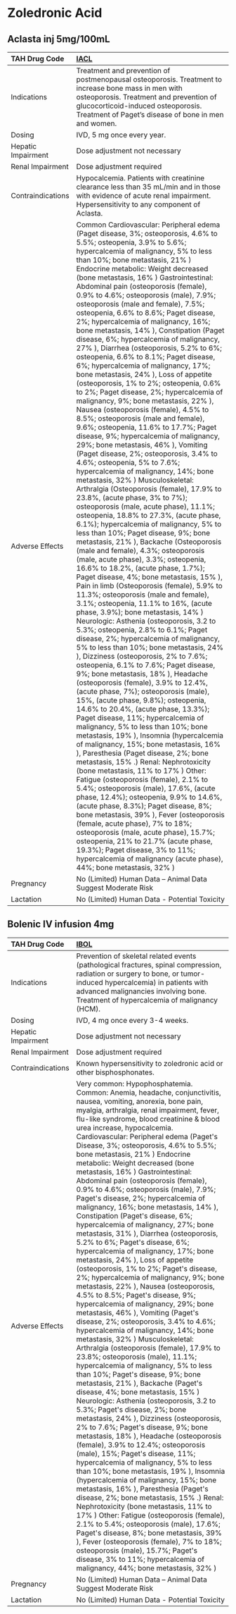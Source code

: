 # Zoledronic Acid

## Aclasta inj 5mg/100mL

| TAH Drug Code      | [IACL](https://www.tahsda.org.tw/drugs/hissearch.php?drug_code=IACL)                                                                                                                                                                                                                                                                                                                                                                                                                                                                                                                                                                                                                                                                                                                                                                                                                                                                                                                                                                                                                                                                                                                                                                                                                                                                                                                                                                                                                                                                                                                                                                                                                                                                                                                                                                                                                                                                                                                                                                                                                                                                                                                                                                                                                                                                                                                                                                                                                                                                                                                                                                                                                                                                                                                                                                                                                                                                                                                                                                      |
|:-------------------|:------------------------------------------------------------------------------------------------------------------------------------------------------------------------------------------------------------------------------------------------------------------------------------------------------------------------------------------------------------------------------------------------------------------------------------------------------------------------------------------------------------------------------------------------------------------------------------------------------------------------------------------------------------------------------------------------------------------------------------------------------------------------------------------------------------------------------------------------------------------------------------------------------------------------------------------------------------------------------------------------------------------------------------------------------------------------------------------------------------------------------------------------------------------------------------------------------------------------------------------------------------------------------------------------------------------------------------------------------------------------------------------------------------------------------------------------------------------------------------------------------------------------------------------------------------------------------------------------------------------------------------------------------------------------------------------------------------------------------------------------------------------------------------------------------------------------------------------------------------------------------------------------------------------------------------------------------------------------------------------------------------------------------------------------------------------------------------------------------------------------------------------------------------------------------------------------------------------------------------------------------------------------------------------------------------------------------------------------------------------------------------------------------------------------------------------------------------------------------------------------------------------------------------------------------------------------------------------------------------------------------------------------------------------------------------------------------------------------------------------------------------------------------------------------------------------------------------------------------------------------------------------------------------------------------------------------------------------------------------------------------------------------------------------|
| Indications        | Treatment and prevention of postmenopausal osteoporosis. Treatment to increase bone mass in men with osteoporosis. Treatment and prevention of glucocorticoid-induced osteoporosis. Treatment of Paget’s disease of bone in men and women.                                                                                                                                                                                                                                                                                                                                                                                                                                                                                                                                                                                                                                                                                                                                                                                                                                                                                                                                                                                                                                                                                                                                                                                                                                                                                                                                                                                                                                                                                                                                                                                                                                                                                                                                                                                                                                                                                                                                                                                                                                                                                                                                                                                                                                                                                                                                                                                                                                                                                                                                                                                                                                                                                                                                                                                                |
| Dosing             | IVD, 5 mg once every year.                                                                                                                                                                                                                                                                                                                                                                                                                                                                                                                                                                                                                                                                                                                                                                                                                                                                                                                                                                                                                                                                                                                                                                                                                                                                                                                                                                                                                                                                                                                                                                                                                                                                                                                                                                                                                                                                                                                                                                                                                                                                                                                                                                                                                                                                                                                                                                                                                                                                                                                                                                                                                                                                                                                                                                                                                                                                                                                                                                                                                |
| Hepatic Impairment | Dose adjustment not necessary                                                                                                                                                                                                                                                                                                                                                                                                                                                                                                                                                                                                                                                                                                                                                                                                                                                                                                                                                                                                                                                                                                                                                                                                                                                                                                                                                                                                                                                                                                                                                                                                                                                                                                                                                                                                                                                                                                                                                                                                                                                                                                                                                                                                                                                                                                                                                                                                                                                                                                                                                                                                                                                                                                                                                                                                                                                                                                                                                                                                             |
| Renal Impairment   | Dose adjustment required                                                                                                                                                                                                                                                                                                                                                                                                                                                                                                                                                                                                                                                                                                                                                                                                                                                                                                                                                                                                                                                                                                                                                                                                                                                                                                                                                                                                                                                                                                                                                                                                                                                                                                                                                                                                                                                                                                                                                                                                                                                                                                                                                                                                                                                                                                                                                                                                                                                                                                                                                                                                                                                                                                                                                                                                                                                                                                                                                                                                                  |
| Contraindications  | Hypocalcemia. Patients with creatinine clearance less than 35 mL/min and in those with evidence of acute renal impairment. Hypersensitivity to any component of Aclasta.                                                                                                                                                                                                                                                                                                                                                                                                                                                                                                                                                                                                                                                                                                                                                                                                                                                                                                                                                                                                                                                                                                                                                                                                                                                                                                                                                                                                                                                                                                                                                                                                                                                                                                                                                                                                                                                                                                                                                                                                                                                                                                                                                                                                                                                                                                                                                                                                                                                                                                                                                                                                                                                                                                                                                                                                                                                                  |
| Adverse Effects    | Common Cardiovascular: Peripheral edema (Paget disease, 3%; osteoporosis, 4.6% to 5.5%; osteopenia, 3.9% to 5.6%; hypercalcemia of malignancy, 5% to less than 10%; bone metastasis, 21% ) Endocrine metabolic: Weight decreased (bone metastasis, 16% ) Gastrointestinal: Abdominal pain (osteoporosis (female), 0.9% to 4.6%; osteoporosis (male), 7.9%; osteoporosis (male and female), 7.5%; osteopenia, 6.6% to 8.6%; Paget disease, 2%; hypercalcemia of malignancy, 16%; bone metastasis, 14% ), Constipation (Paget disease, 6%; hypercalcemia of malignancy, 27% ), Diarrhea (osteoporosis, 5.2% to 6%; osteopenia, 6.6% to 8.1%; Paget disease, 6%; hypercalcemia of malignancy, 17%; bone metastasis, 24% ), Loss of appetite (osteoporosis, 1% to 2%; osteopenia, 0.6% to 2%; Paget disease, 2%; hypercalcemia of malignancy, 9%; bone metastasis, 22% ), Nausea (osteoporosis (female), 4.5% to 8.5%; osteoporosis (male and female), 9.6%; osteopenia, 11.6% to 17.7%; Paget disease, 9%; hypercalcemia of malignancy, 29%; bone metastasis, 46% ), Vomiting (Paget disease, 2%; osteoporosis, 3.4% to 4.6%; osteopenia, 5% to 7.6%; hypercalcemia of malignancy, 14%; bone metastasis, 32% ) Musculoskeletal: Arthralgia (Osteoporosis (female), 17.9% to 23.8%, (acute phase, 3% to 7%); osteoporosis (male, acute phase), 11.1%; osteopenia, 18.8% to 27.3%, (acute phase, 6.1%); hypercalcemia of malignancy, 5% to less than 10%; Paget disease, 9%; bone metastasis, 21% ), Backache (Osteoporosis (male and female), 4.3%; osteoporosis (male, acute phase), 3.3%; osteopenia, 16.6% to 18.2%, (acute phase, 1.7%); Paget disease, 4%; bone metastasis, 15% ), Pain in limb (Osteoporosis (female), 5.9% to 11.3%; osteoporosis (male and female), 3.1%; osteopenia, 11.1% to 16%, (acute phase, 3.9%); bone metastasis, 14% ) Neurologic: Asthenia (osteoporosis, 3.2 to 5.3%; osteopenia, 2.8% to 6.1%; Paget disease, 2%; hypercalcemia of malignancy, 5% to less than 10%; bone metastasis, 24% ), Dizziness (osteoporosis, 2% to 7.6%; osteopenia, 6.1% to 7.6%; Paget disease, 9%; bone metastasis, 18% ), Headache (osteoporosis (female), 3.9% to 12.4%, (acute phase, 7%); osteoporosis (male), 15%, (acute phase, 9.8%); osteopenia, 14.6% to 20.4%, (acute phase, 13.3%); Paget disease, 11%; hypercalcemia of malignancy, 5% to less than 10%; bone metastasis, 19% ), Insomnia (hypercalcemia of malignancy, 15%; bone metastasis, 16% ), Paresthesia (Paget disease, 2%; bone metastasis, 15% .) Renal: Nephrotoxicity (bone metastasis, 11% to 17% ) Other: Fatigue (osteoporosis (female), 2.1% to 5.4%; osteoporosis (male), 17.6%, (acute phase, 12.4%); osteopenia, 9.9% to 14.6%, (acute phase, 8.3%); Paget disease, 8%; bone metastasis, 39% ), Fever (osteoporosis (female, acute phase), 7% to 18%; osteoporosis (male, acute phase), 15.7%; osteopenia, 21% to 21.7% (acute phase, 19.3%); Paget disease, 3% to 11%; hypercalcemia of malignancy (acute phase), 44%; bone metastasis, 32% ) |
| Pregnancy          | No (Limited) Human Data – Animal Data Suggest Moderate Risk                                                                                                                                                                                                                                                                                                                                                                                                                                                                                                                                                                                                                                                                                                                                                                                                                                                                                                                                                                                                                                                                                                                                                                                                                                                                                                                                                                                                                                                                                                                                                                                                                                                                                                                                                                                                                                                                                                                                                                                                                                                                                                                                                                                                                                                                                                                                                                                                                                                                                                                                                                                                                                                                                                                                                                                                                                                                                                                                                                               |
| Lactation          | No (Limited) Human Data - Potential Toxicity                                                                                                                                                                                                                                                                                                                                                                                                                                                                                                                                                                                                                                                                                                                                                                                                                                                                                                                                                                                                                                                                                                                                                                                                                                                                                                                                                                                                                                                                                                                                                                                                                                                                                                                                                                                                                                                                                                                                                                                                                                                                                                                                                                                                                                                                                                                                                                                                                                                                                                                                                                                                                                                                                                                                                                                                                                                                                                                                                                                              |

## Bolenic IV infusion 4mg

| TAH Drug Code      | [IBOL](https://www.tahsda.org.tw/drugs/hissearch.php?drug_code=IBOL)                                                                                                                                                                                                                                                                                                                                                                                                                                                                                                                                                                                                                                                                                                                                                                                                                                                                                                                                                                                                                                                                                                                                                                                                                                                                                                                                                                                                                                                                                                                                                                                                                                                                                                                                                                                                                                                                                                                                                                                                                                                                                                                                                                                                     |
|:-------------------|:-------------------------------------------------------------------------------------------------------------------------------------------------------------------------------------------------------------------------------------------------------------------------------------------------------------------------------------------------------------------------------------------------------------------------------------------------------------------------------------------------------------------------------------------------------------------------------------------------------------------------------------------------------------------------------------------------------------------------------------------------------------------------------------------------------------------------------------------------------------------------------------------------------------------------------------------------------------------------------------------------------------------------------------------------------------------------------------------------------------------------------------------------------------------------------------------------------------------------------------------------------------------------------------------------------------------------------------------------------------------------------------------------------------------------------------------------------------------------------------------------------------------------------------------------------------------------------------------------------------------------------------------------------------------------------------------------------------------------------------------------------------------------------------------------------------------------------------------------------------------------------------------------------------------------------------------------------------------------------------------------------------------------------------------------------------------------------------------------------------------------------------------------------------------------------------------------------------------------------------------------------------------------|
| Indications        | Prevention of skeletal related events (pathological fractures, spinal compression, radiation or surgery to bone, or tumor-induced hypercalcemia) in patients with advanced malignancies involving bone. Treatment of hypercalcemia of malignancy (HCM).                                                                                                                                                                                                                                                                                                                                                                                                                                                                                                                                                                                                                                                                                                                                                                                                                                                                                                                                                                                                                                                                                                                                                                                                                                                                                                                                                                                                                                                                                                                                                                                                                                                                                                                                                                                                                                                                                                                                                                                                                  |
| Dosing             | IVD, 4 mg once every 3-4 weeks.                                                                                                                                                                                                                                                                                                                                                                                                                                                                                                                                                                                                                                                                                                                                                                                                                                                                                                                                                                                                                                                                                                                                                                                                                                                                                                                                                                                                                                                                                                                                                                                                                                                                                                                                                                                                                                                                                                                                                                                                                                                                                                                                                                                                                                          |
| Hepatic Impairment | Dose adjustment not necessary                                                                                                                                                                                                                                                                                                                                                                                                                                                                                                                                                                                                                                                                                                                                                                                                                                                                                                                                                                                                                                                                                                                                                                                                                                                                                                                                                                                                                                                                                                                                                                                                                                                                                                                                                                                                                                                                                                                                                                                                                                                                                                                                                                                                                                            |
| Renal Impairment   | Dose adjustment required                                                                                                                                                                                                                                                                                                                                                                                                                                                                                                                                                                                                                                                                                                                                                                                                                                                                                                                                                                                                                                                                                                                                                                                                                                                                                                                                                                                                                                                                                                                                                                                                                                                                                                                                                                                                                                                                                                                                                                                                                                                                                                                                                                                                                                                 |
| Contraindications  | Known hypersensitivity to zoledronic acid or other bisphosphonates.                                                                                                                                                                                                                                                                                                                                                                                                                                                                                                                                                                                                                                                                                                                                                                                                                                                                                                                                                                                                                                                                                                                                                                                                                                                                                                                                                                                                                                                                                                                                                                                                                                                                                                                                                                                                                                                                                                                                                                                                                                                                                                                                                                                                      |
| Adverse Effects    | Very common: Hypophosphatemia. Common: Anemia, headache, conjunctivitis, nausea, vomiting, anorexia, bone pain, myalgia, arthralgia, renal impairment, fever, flu-like syndrome, blood creatinine & blood urea increase, hypocalcemia. Cardiovascular: Peripheral edema (Paget's Disease, 3%; osteoporosis, 4.6% to 5.5%; bone metastasis, 21% ) Endocrine metabolic: Weight decreased (bone metastasis, 16% ) Gastrointestinal: Abdominal pain (osteoporosis (female), 0.9% to 4.6%; osteoporosis (male), 7.9%; Paget's disease, 2%; hypercalcemia of malignancy, 16%; bone metastasis, 14% ), Constipation (Paget's disease, 6%; hypercalcemia of malignancy, 27%; bone metastasis, 31% ), Diarrhea (osteoporosis, 5.2% to 6%; Paget's disease, 6%; hypercalcemia of malignancy, 17%; bone metastasis, 24% ), Loss of appetite (osteoporosis, 1% to 2%; Paget's disease, 2%; hypercalcemia of malignancy, 9%; bone metastasis, 22% ), Nausea (osteoporosis, 4.5% to 8.5%; Paget's disease, 9%; hypercalcemia of malignancy, 29%; bone metastasis, 46% ), Vomiting (Paget's disease, 2%; osteoporosis, 3.4% to 4.6%; hypercalcemia of malignancy, 14%; bone metastasis, 32% ) Musculoskeletal: Arthralgia (osteoporosis (female), 17.9% to 23.8%; osteoporosis (male), 11.1%; hypercalcemia of malignancy, 5% to less than 10%; Paget's disease, 9%; bone metastasis, 21% ), Backache (Paget's disease, 4%; bone metastasis, 15% ) Neurologic: Asthenia (osteoporosis, 3.2 to 5.3%; Paget's disease, 2%; bone metastasis, 24% ), Dizziness (osteoporosis, 2% to 7.6%; Paget's disease, 9%; bone metastasis, 18% ), Headache (osteoporosis (female), 3.9% to 12.4%; osteoporosis (male), 15%; Paget's disease, 11%; hypercalcemia of malignancy, 5% to less than 10%; bone metastasis, 19% ), Insomnia (hypercalcemia of malignancy, 15%; bone metastasis, 16% ), Paresthesia (Paget's disease, 2%; bone metastasis, 15% .) Renal: Nephrotoxicity (bone metastasis, 11% to 17% ) Other: Fatigue (osteoporosis (female), 2.1% to 5.4%; osteoporosis (male), 17.6%; Paget's disease, 8%; bone metastasis, 39% ), Fever (osteoporosis (female), 7% to 18%; osteoporosis (male), 15.7%; Paget's disease, 3% to 11%; hypercalcemia of malignancy, 44%; bone metastasis, 32% ) |
| Pregnancy          | No (Limited) Human Data – Animal Data Suggest Moderate Risk                                                                                                                                                                                                                                                                                                                                                                                                                                                                                                                                                                                                                                                                                                                                                                                                                                                                                                                                                                                                                                                                                                                                                                                                                                                                                                                                                                                                                                                                                                                                                                                                                                                                                                                                                                                                                                                                                                                                                                                                                                                                                                                                                                                                              |
| Lactation          | No (Limited) Human Data - Potential Toxicity                                                                                                                                                                                                                                                                                                                                                                                                                                                                                                                                                                                                                                                                                                                                                                                                                                                                                                                                                                                                                                                                                                                                                                                                                                                                                                                                                                                                                                                                                                                                                                                                                                                                                                                                                                                                                                                                                                                                                                                                                                                                                                                                                                                                                             |

